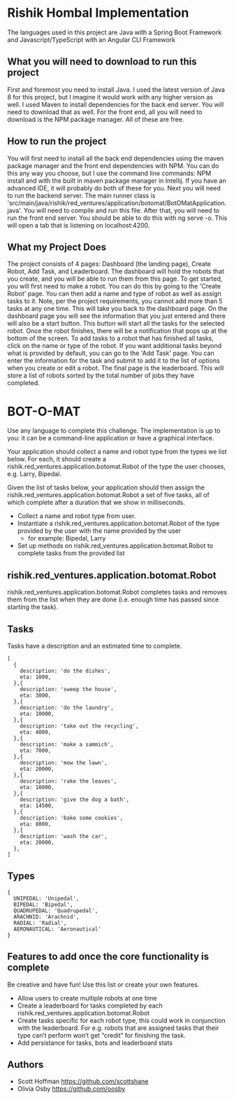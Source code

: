# Rishik Hombal Implementation
The languages used in this project are Java with a Spring Boot Framework and Javascript/TypeScript with an Angular CLI Framework

## What you will need to download to run this project
First and foremost you need to install Java.  I used the latest version of Java 8 for this project, but I imagine it would work with any higher version as well.  I used Maven to install dependencies for the back end server.
You will need to download that as well.  For the front end, all you will need to download is the NPM package manager.  All of these are free.

## How to run the project
You will first need to install all the back end dependencies using the maven package manager and the front end dependencies with NPM.  You can do this any way you choose, but I use the command line commands: NPM install and with the built in maven package manager in Intellij.  If you have an advanced IDE, it will probably do both of these for you.
Next you will need to run the backend server.  The main runner class is 'src/main/java/rishik/red_ventures/application/botomat/BotOMatApplication.java'.  You will need to compile and run this file.
After that, you will need to run the front end server.  You should be able to do this with ng serve -o.  This will open a tab that is listening on localhost:4200.

## What my Project Does
The project consists of 4 pages: Dashboard (the landing page), Create Robot, Add Task, and Leaderboard.  The dashboard will hold the robots that you create, and you will be able to run them from this page.
To get started, you will first need to make a robot.  You can do this by going to the 'Create Robot' page.  You can then add a name and type of robot as well as assign tasks to it.  Note, per the project requirements, you cannot add more than 5 tasks at any one time.
This will take you back to the dashboard page.  On the dashboard page you will see the information that you just entered and there will also be a start button.  This button will start all the tasks for the selected robot.  Once the robot finishes, there will be a notification that pops up at the bottom of the screen. To add tasks to a robot that has finished all tasks, click on the name or type of the robot.
If you want additional tasks beyond what is provided by default, you can go to the 'Add Task' page.  You can enter the information for the task and submit to add it to the list of options when you create or edit a robot. The final page is the leaderboard.  This will store a list of robots sorted by the total number of jobs they have completed.

# BOT-O-MAT
Use any language to complete this challenge. The implementation is up to you: it can be a command-line application or have a graphical interface.

Your application should collect a name and robot type from the types we list below. For each, it should create a rishik.red_ventures.application.botomat.Robot of the type the user chooses, e.g. Larry, Bipedal. 

Given the list of tasks below, your application should then assign the rishik.red_ventures.application.botomat.Robot a set of five tasks, all of which complete after a duration that we show in milliseconds. 



- Collect a name and robot type from user.
- Instantiate a rishik.red_ventures.application.botomat.Robot of the type provided by the user with the name provided by the user
  - for example: Bipedal, Larry
- Set up methods on rishik.red_ventures.application.botomat.Robot to complete tasks from the provided list

## rishik.red_ventures.application.botomat.Robot
rishik.red_ventures.application.botomat.Robot completes tasks and removes them from the list when they are done (i.e. enough time has passed since starting the task).

## Tasks
Tasks have a description and an estimated time to complete.

```
[
  {
    description: 'do the dishes',
    eta: 1000,
  },{
    description: 'sweep the house',
    eta: 3000,
  },{
    description: 'do the laundry',
    eta: 10000,
  },{
    description: 'take out the recycling',
    eta: 4000,
  },{
    description: 'make a sammich',
    eta: 7000,
  },{
    description: 'mow the lawn',
    eta: 20000,
  },{
    description: 'rake the leaves',
    eta: 18000,
  },{
    description: 'give the dog a bath',
    eta: 14500,
  },{
    description: 'bake some cookies',
    eta: 8000,
  },{
    description: 'wash the car',
    eta: 20000,
  },
]
```

## Types
```
{ 
  UNIPEDAL: 'Unipedal',
  BIPEDAL: 'Bipedal',
  QUADRUPEDAL: 'Quadrupedal',
  ARACHNID: 'Arachnid',
  RADIAL: 'Radial',
  AERONAUTICAL: 'Aeronautical'
}
```

## Features to add once the core functionality is complete
Be creative and have fun! Use this list or create your own features.
- Allow users to create multiple robots at one time
- Create a leaderboard for tasks completed by each rishik.red_ventures.application.botomat.Robot
- Create tasks specific for each robot type, this could work in conjunction with the leaderboard. For e.g. robots that are assigned tasks that their type can’t perform won’t get “credit” for finishing the task.
- Add persistance for tasks, bots and leaderboard stats


## Authors
- Scott Hoffman <https://github.com/scottshane>
- Olivia Osby <https://github.com/oosby>
